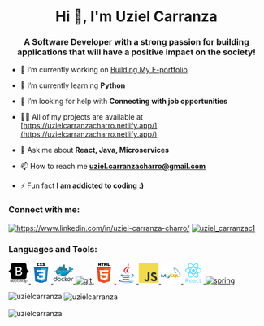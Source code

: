 <h1 align="center">Hi 👋, I'm Uziel Carranza</h1>
<h3 align="center">A Software Developer with a strong passion for building applications that will have a positive impact on the society!</h3>

- 🔭 I’m currently working on [Building My E-portfolio](https://uzielcarranzacharro.netlify.app/)

- 🌱 I’m currently learning **Python**

- 🤝 I’m looking for help with **Connecting with job opportunities**

- 👨‍💻 All of my projects are available at [https://uzielcarranzacharro.netlify.app/](https://uzielcarranzacharro.netlify.app/)

- 💬 Ask me about **React, Java, Microservices**

- 📫 How to reach me **uziel.carranzacharro@gmail.com**

- ⚡ Fun fact **I am addicted to coding :)**

<h3 align="left">Connect with me:</h3>
<p align="left">
<a href="https://linkedin.com/in/https://www.linkedin.com/in/uziel-carranza-charro/" target="blank"><img align="center" src="https://raw.githubusercontent.com/rahuldkjain/github-profile-readme-generator/master/src/images/icons/Social/linked-in-alt.svg" alt="https://www.linkedin.com/in/uziel-carranza-charro/" height="30" width="40" /></a>
<a href="https://www.hackerrank.com/uziel_carranzac1" target="blank"><img align="center" src="https://raw.githubusercontent.com/rahuldkjain/github-profile-readme-generator/master/src/images/icons/Social/hackerrank.svg" alt="uziel_carranzac1" height="30" width="40" /></a>
</p>

<h3 align="left">Languages and Tools:</h3>
<p align="left"> <a href="https://getbootstrap.com" target="_blank" rel="noreferrer"> <img src="https://raw.githubusercontent.com/devicons/devicon/master/icons/bootstrap/bootstrap-plain-wordmark.svg" alt="bootstrap" width="40" height="40"/> </a> <a href="https://www.w3schools.com/css/" target="_blank" rel="noreferrer"> <img src="https://raw.githubusercontent.com/devicons/devicon/master/icons/css3/css3-original-wordmark.svg" alt="css3" width="40" height="40"/> </a> <a href="https://www.docker.com/" target="_blank" rel="noreferrer"> <img src="https://raw.githubusercontent.com/devicons/devicon/master/icons/docker/docker-original-wordmark.svg" alt="docker" width="40" height="40"/> </a> <a href="https://git-scm.com/" target="_blank" rel="noreferrer"> <img src="https://www.vectorlogo.zone/logos/git-scm/git-scm-icon.svg" alt="git" width="40" height="40"/> </a> <a href="https://www.w3.org/html/" target="_blank" rel="noreferrer"> <img src="https://raw.githubusercontent.com/devicons/devicon/master/icons/html5/html5-original-wordmark.svg" alt="html5" width="40" height="40"/> </a> <a href="https://www.java.com" target="_blank" rel="noreferrer"> <img src="https://raw.githubusercontent.com/devicons/devicon/master/icons/java/java-original.svg" alt="java" width="40" height="40"/> </a> <a href="https://developer.mozilla.org/en-US/docs/Web/JavaScript" target="_blank" rel="noreferrer"> <img src="https://raw.githubusercontent.com/devicons/devicon/master/icons/javascript/javascript-original.svg" alt="javascript" width="40" height="40"/> </a> <a href="https://www.mysql.com/" target="_blank" rel="noreferrer"> <img src="https://raw.githubusercontent.com/devicons/devicon/master/icons/mysql/mysql-original-wordmark.svg" alt="mysql" width="40" height="40"/> </a> <a href="https://reactjs.org/" target="_blank" rel="noreferrer"> <img src="https://raw.githubusercontent.com/devicons/devicon/master/icons/react/react-original-wordmark.svg" alt="react" width="40" height="40"/> </a> <a href="https://spring.io/" target="_blank" rel="noreferrer"> <img src="https://www.vectorlogo.zone/logos/springio/springio-icon.svg" alt="spring" width="40" height="40"/> </a> </p>

<p><img align="left" src="https://github-readme-stats.vercel.app/api/top-langs?username=uzielcarranza&show_icons=true&locale=en&layout=compact" alt="uzielcarranza" /></p>

<p>&nbsp;<img align="center" src="https://github-readme-stats.vercel.app/api?username=uzielcarranza&show_icons=true&locale=en" alt="uzielcarranza" /></p>

<p><img align="center" src="https://github-readme-streak-stats.herokuapp.com/?user=uzielcarranza&" alt="uzielcarranza" /></p>
